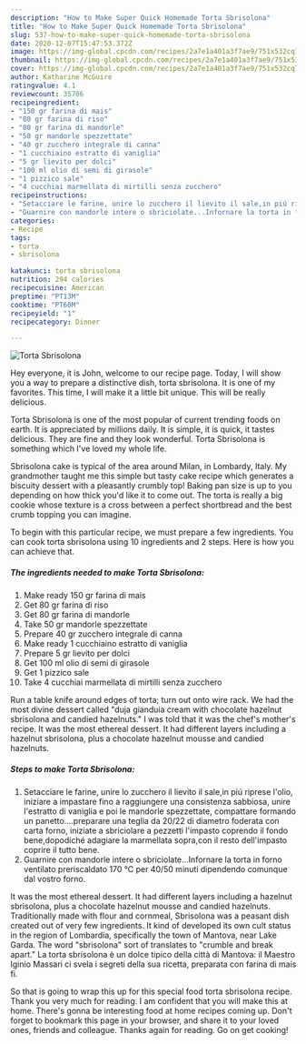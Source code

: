 ```yaml
---
description: "How to Make Super Quick Homemade Torta Sbrisolona"
title: "How to Make Super Quick Homemade Torta Sbrisolona"
slug: 537-how-to-make-super-quick-homemade-torta-sbrisolona
date: 2020-12-07T15:47:53.372Z
image: https://img-global.cpcdn.com/recipes/2a7e1a401a3f7ae9/751x532cq70/torta-sbrisolona-recipe-main-photo.jpg
thumbnail: https://img-global.cpcdn.com/recipes/2a7e1a401a3f7ae9/751x532cq70/torta-sbrisolona-recipe-main-photo.jpg
cover: https://img-global.cpcdn.com/recipes/2a7e1a401a3f7ae9/751x532cq70/torta-sbrisolona-recipe-main-photo.jpg
author: Katharine McGuire
ratingvalue: 4.1
reviewcount: 35706
recipeingredient:
- "150 gr farina di mais"
- "80 gr farina di riso"
- "80 gr farina di mandorle"
- "50 gr mandorle spezzettate"
- "40 gr zucchero integrale di canna"
- "1 cucchiaino estratto di vaniglia"
- "5 gr lievito per dolci"
- "100 ml olio di semi di girasole"
- "1 pizzico sale"
- "4 cucchiai marmellata di mirtilli senza zucchero"
recipeinstructions:
- "Setacciare le farine, unire lo zucchero il lievito il sale,in piú riprese l&#39;olio, iniziare a impastare fino a raggiungere una consistenza sabbiosa, unire l&#39;estratto di vaniglia e poi le mandorle spezzettate, compattare formando un panetto....preparare una teglia da 20/22 di diametro foderata con carta forno, iniziate a sbriciolare a pezzetti l&#39;impasto coprendo il fondo bene,dopodiché adagiare la marmellata sopra,con il resto dell&#39;impasto coprire il tutto bene."
- "Guarnire con mandorle intere o sbriciolate...Infornare la torta in forno ventilato preriscaldato 170 °C per 40/50 minuti dipendendo comunque dal vostro forno."
categories:
- Recipe
tags:
- torta
- sbrisolona

katakunci: torta sbrisolona 
nutrition: 294 calories
recipecuisine: American
preptime: "PT13M"
cooktime: "PT60M"
recipeyield: "1"
recipecategory: Dinner

---
```



![Torta Sbrisolona](https://img-global.cpcdn.com/recipes/2a7e1a401a3f7ae9/751x532cq70/torta-sbrisolona-recipe-main-photo.jpg)

Hey everyone, it is John, welcome to our recipe page. Today, I will show you a way to prepare a distinctive dish, torta sbrisolona. It is one of my favorites. This time, I will make it a little bit unique. This will be really delicious.

Torta Sbrisolona is one of the most popular of current trending foods on earth. It is appreciated by millions daily. It is simple, it is quick, it tastes delicious. They are fine and they look wonderful. Torta Sbrisolona is something which I've loved my whole life.

Sbrisolona cake is typical of the area around Milan, in Lombardy, Italy. My grandmother taught me this simple but tasty cake recipe which generates a biscuity dessert with a pleasantly crumbly top! Baking pan size is up to you depending on how thick you&#39;d like it to come out. The torta is really a big cookie whose texture is a cross between a perfect shortbread and the best crumb topping you can imagine.


To begin with this particular recipe, we must prepare a few ingredients. You can cook torta sbrisolona using 10 ingredients and 2 steps. Here is how you can achieve that.

<!--inarticleads1-->

##### The ingredients needed to make Torta Sbrisolona:

1. Make ready 150 gr farina di mais
1. Get 80 gr farina di riso
1. Get 80 gr farina di mandorle
1. Take 50 gr mandorle spezzettate
1. Prepare 40 gr zucchero integrale di canna
1. Make ready 1 cucchiaino estratto di vaniglia
1. Prepare 5 gr lievito per dolci
1. Get 100 ml olio di semi di girasole
1. Get 1 pizzico sale
1. Take 4 cucchiai marmellata di mirtilli senza zucchero


Run a table knife around edges of torta; turn out onto wire rack. We had the most divine dessert called &#34;duja gianduia cream with chocolate hazelnut sbrisolona and candied hazelnuts.&#34; I was told that it was the chef&#39;s mother&#39;s recipe. It was the most ethereal dessert. It had different layers including a hazelnut sbrisolona, plus a chocolate hazelnut mousse and candied hazelnuts. 

<!--inarticleads2-->

##### Steps to make Torta Sbrisolona:

1. Setacciare le farine, unire lo zucchero il lievito il sale,in piú riprese l&#39;olio, iniziare a impastare fino a raggiungere una consistenza sabbiosa, unire l&#39;estratto di vaniglia e poi le mandorle spezzettate, compattare formando un panetto....preparare una teglia da 20/22 di diametro foderata con carta forno, iniziate a sbriciolare a pezzetti l&#39;impasto coprendo il fondo bene,dopodiché adagiare la marmellata sopra,con il resto dell&#39;impasto coprire il tutto bene.
1. Guarnire con mandorle intere o sbriciolate...Infornare la torta in forno ventilato preriscaldato 170 °C per 40/50 minuti dipendendo comunque dal vostro forno.


It was the most ethereal dessert. It had different layers including a hazelnut sbrisolona, plus a chocolate hazelnut mousse and candied hazelnuts. Traditionally made with flour and cornmeal, Sbrisolona was a peasant dish created out of very few ingredients. It kind of developed its own cult status in the region of Lombardia, specifically the town of Mantova, near Lake Garda. The word &#34;sbrisolona&#34; sort of translates to &#34;crumble and break apart.&#34; La torta sbrisolona è un dolce tipico della città di Mantova: il Maestro Iginio Massari ci svela i segreti della sua ricetta, preparata con farina di mais fi. 

So that is going to wrap this up for this special food torta sbrisolona recipe. Thank you very much for reading. I am confident that you will make this at home. There's gonna be interesting food at home recipes coming up. Don't forget to bookmark this page in your browser, and share it to your loved ones, friends and colleague. Thanks again for reading. Go on get cooking!
